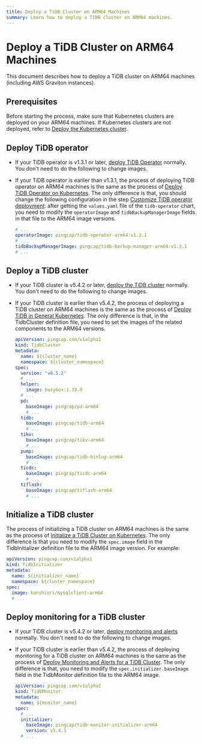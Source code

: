 ```yaml
---
title: Deploy a TiDB Cluster on ARM64 Machines
summary: Learn how to deploy a TiDB cluster on ARM64 machines.
---
```


# Deploy a TiDB Cluster on ARM64 Machines

This document describes how to deploy a TiDB cluster on ARM64 machines (including AWS Graviton instances).

## Prerequisites

Before starting the process, make sure that Kubernetes clusters are deployed on your ARM64 machines. If Kubernetes clusters are not deployed, refer to [Deploy the Kubernetes cluster](deploy-tidb-operator.md#deploy-the-kubernetes-cluster).

## Deploy TiDB operator

* If your TiDB operator is v1.3.1 or later, [deploy TiDB Operator](deploy-tidb-operator.md) normally. You don't need to do the following to change images.

* If your TiDB operator is earlier than v1.3.1, the process of deploying TiDB operator on ARM64 machines is the same as the process of [Deploy TiDB Operator on Kubernetes](deploy-tidb-operator.md). The only difference is that, you should change the following configuration in the step [Customize TiDB operator deployment](deploy-tidb-operator.md#customize-tidb-operator-deployment): after getting the `values.yaml` file of the `tidb-operator` chart, you need to modify the `operatorImage` and `tidbBackupManagerImage` fields in that file to the ARM64 image versions. 
  
  ```yaml
  # ...
  operatorImage: pingcap/tidb-operator-arm64:v1.3.1
  # ...
  tidbBackupManagerImage: pingcap/tidb-backup-manager-arm64:v1.3.1
  # ...
  ```

## Deploy a TiDB cluster

* If your TiDB cluster is v5.4.2 or later, [deploy the TiDB cluster](deploy-on-general-kubernetes.md) normally. You don't need to do the following to change images.

* If your TiDB cluster is earlier than v5.4.2, the process of deploying a TiDB cluster on ARM64 machines is the same as the process of [Deploy TiDB in General Kubernetes](deploy-on-general-kubernetes.md). The only difference is that, in the TidbCluster definition file, you need to set the images of the related components to the ARM64 versions. 
  
  ```yaml
  apiVersion: pingcap.com/v1alpha1
  kind: TidbCluster
  metadata:
    name: ${cluster_name}
    namespace: ${cluster_namespace}
  spec:
    version: "v8.5.2"
    # ...
    helper:
      image: busybox:1.33.0
    # ...
    pd:
      baseImage: pingcap/pd-arm64
      # ...
    tidb:
      baseImage: pingcap/tidb-arm64
      # ...
    tikv:
      baseImage: pingcap/tikv-arm64
      # ...
    pump:
      baseImage: pingcap/tidb-binlog-arm64
      # ...
    ticdc:
      baseImage: pingcap/ticdc-arm64
      # ...
    tiflash:
      baseImage: pingcap/tiflash-arm64
      # ...
  ```

## Initialize a TiDB cluster

The process of initializing a TiDB cluster on ARM64 machines is the same as the process of [Initialize a TiDB Cluster on Kubernetes](initialize-a-cluster.md). The only difference is that you need to modify the `spec.image` field in the TidbInitializer definition file to the ARM64 image version. For example:

```yaml
apiVersion: pingcap.com/v1alpha1
kind: TidbInitializer
metadata:
  name: ${initializer_name}
  namespace: ${cluster_namespace}
spec:
  image: kanshiori/mysqlclient-arm64
  # ...
```

## Deploy monitoring for a TiDB cluster

* If your TiDB cluster is v5.4.2 or later, [deploy monitoring and alerts](monitor-a-tidb-cluster.md) normally. You don't need to do the following to change images.
  
* If your TiDB cluster is earlier than v5.4.2, the process of deploying monitoring for a TiDB cluster on ARM64 machines is the same as the process of [Deploy Monitoring and Alerts for a TiDB Cluster](monitor-a-tidb-cluster.md). The only difference is that, you need to modify the `spec.initializer.baseImage` field in the TidbMonitor definition file to the ARM64 image.

  ```yaml
  apiVersion: pingcap.com/v1alpha1
  kind: TidbMonitor
  metadata:
    name: ${monitor_name}
  spec:
    # ...
    initializer:
      baseImage: pingcap/tidb-monitor-initializer-arm64
      version: v5.4.1
    # ...
  ```

